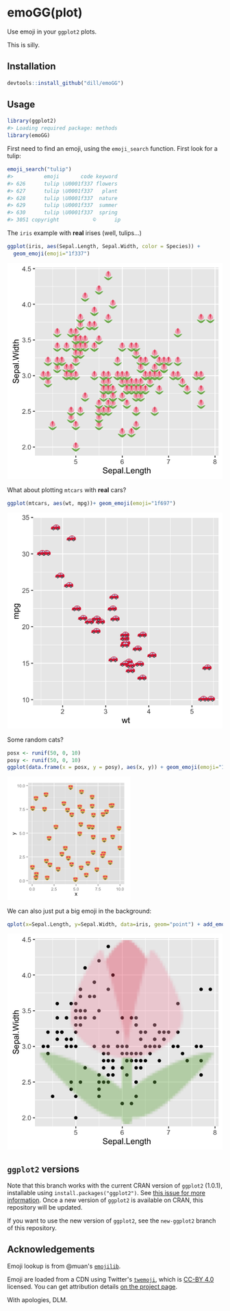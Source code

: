 ---
---

<!-- README.md is generated from README.Rmd. Please edit that file -->



# emoGG(plot)

Use emoji in your `ggplot2` plots.

This is silly.

## Installation

```r
devtools::install_github("dill/emoGG")
```

## Usage


```r
library(ggplot2)
#> Loading required package: methods
library(emoGG)
```

First need to find an emoji, using the `emoji_search` function. First look for a tulip:


```r
emoji_search("tulip")
#>          emoji       code keyword
#> 626      tulip \U0001f337 flowers
#> 627      tulip \U0001f337   plant
#> 628      tulip \U0001f337  nature
#> 629      tulip \U0001f337  summer
#> 630      tulip \U0001f337  spring
#> 3051 copyright           ©️      ip
```

The `iris` example with **real** irises (well, tulips...)


```r
ggplot(iris, aes(Sepal.Length, Sepal.Width, color = Species)) +
  geom_emoji(emoji="1f337")
```

![plot of chunk iris_ex](figure/iris_ex-1.png) 

What about plotting `mtcars` with **real** cars?


```r
ggplot(mtcars, aes(wt, mpg))+ geom_emoji(emoji="1f697")
```

![plot of chunk mtcars](figure/mtcars-1.png) 

Some random cats?


```r
posx <- runif(50, 0, 10)
posy <- runif(50, 0, 10)
ggplot(data.frame(x = posx, y = posy), aes(x, y)) + geom_emoji(emoji="1f63b")
```

![plot of chunk catplotlib](figure/catplotlib-1.png) 

We can also just put a big emoji in the background:


```r
qplot(x=Sepal.Length, y=Sepal.Width, data=iris, geom="point") + add_emoji(emoji="1f337")
```

![plot of chunk big-emoji](figure/big-emoji-1.png) 

## `ggplot2` versions

Note that this branch works with the current CRAN version of `ggplot2` (1.0.1), installable using `install.packages("ggplot2")`. See [this issue for more information](https://github.com/dill/emoGG/issues/3). Once a new version of `ggplot2` is available on CRAN, this repository will be updated.

If you want to use the new version of `ggplot2`, see the `new-ggplot2` branch of this repository.

## Acknowledgements

Emoji lookup is from @muan's [`emojilib`](https://github.com/muan/emojilib).

Emoji are loaded from a CDN using Twitter's [`twemoji`](https://github.com/twitter/twemoji), which is [CC-BY 4.0](https://creativecommons.org/licenses/by/4.0/) licensed. You can get attribution details [on the project page](https://github.com/twitter/twemoji#attribution-requirements).

With apologies, DLM.

